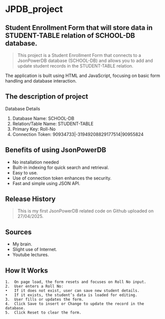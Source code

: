 # JPDB_project

## **Student Enrollment Form** that will store data in STUDENT-TABLE relation of SCHOOL-DB database.
>This project is a Student Enrollment Form that connects to a JsonPowerDB database (SCHOOL-DB) and allows you to add and update student records in the STUDENT-TABLE relation.

The application is built using HTML and JavaScript, focusing on basic form handling and database interaction.

## The description of project
Database Details
1. Database Name: SCHOOL-DB
2. Relation/Table Name: STUDENT-TABLE
3. Primary Key: Roll-No
4. Connection Token: 90934733|-31949208829177514|90955824
   

 ## Benefits of using JsonPowerDB
* No installation needed
*	Built-in indexing for quick search and retrieval.
* Easy to use.
* Use of connection token enhances the security.
* Fast and simple using JSON API.

## Release History
>This is my first JsonPowerDB related code on Github uploaded on 27/04/2025.
  
## Sources
* My brain.
* Slight use of Internet.
* Youtube lectures.

## How It Works
	1.	On page load, the form resets and focuses on Roll No input.
	2.	User enters a Roll No:
	•	If it does not exist, user can save new student details.
	•	If it exists, the student’s data is loaded for editing.
	3.	User fills or updates the form.
	4.	Click Save to insert or Change to update the record in the database.
	5.	Click Reset to clear the form.

 

